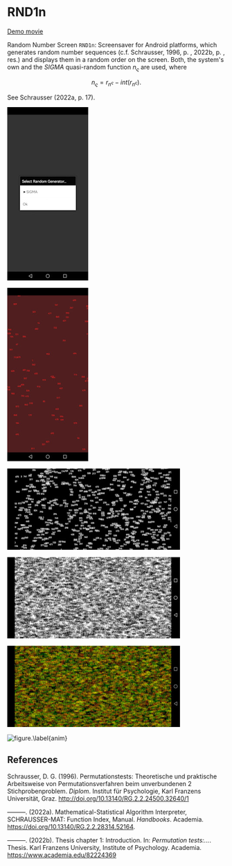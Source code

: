 # RND1n
[Demo movie](https://m.youtube.com/watch?v=0J0xG1YMkxs&t=20s)

Random Number Screen `RND1n`: Screensaver for Android platforms, which generates random number sequences (c.f. Schrausser, 1996, p. , 2022b, p. , res.) and displays them in a random order on the screen. Both, the system's own and the *SIGMA* quasi-random function $n_\varsigma$ are used, where

$$n_\varsigma=r_{n^\varsigma}-int(r_{n^\varsigma}).$$

See Schrausser (2022a, p. 17).

![figure.\label{pic0}](pic0.jpg)


![figure.\label{pic1}](pic1.jpg)


![figure.\label{pic2}](pic2.jpg)


![figure.\label{pic3}](pic3.jpg)


![figure.\label{pic4}](pic4.jpg)

![figure.\label{anim}](anim01.gif)

## References

Schrausser, D. G. (1996). Permutationstests: Theoretische und praktische Arbeitsweise von Permutationsverfahren beim unverbundenen 2 Stichprobenproblem. *Diplom*. Institut für Psychologie, Karl Franzens Universität, Graz. http://doi.org/10.13140/RG.2.2.24500.32640/1

———. (2022a). Mathematical-Statistical Algorithm Interpreter,
SCHRAUSSER-MAT: Function Index, Manual. *Handbooks*. Academia.
https://doi.org/10.13140/RG.2.2.28314.52164.

———. (2022b). Thesis chapter 1: Introduction. In: *Permutation tests:...*. Thesis. Karl Franzens University, Institute of Psychology. Academia. https://www.academia.edu/82224369
